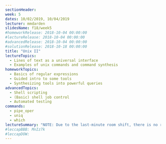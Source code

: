 ```yaml
---
sectionHeader:
week: 5
dates: 10/02/2019, 10/04/2019
lecturer: mmdarden
slidesName: f18/week5
#homeworkRelease: 2018-10-04 00:00:00
#lectureRelease: 2018-10-04 00:00:00
#advancedRelease: 2018-10-04 00:00:00
#solutionRelease: 2018-10-18 00:00:00
title: "Unix II"
lectureTopics:
  - Lines of text as a universal interface
  - Examples of unix commands and command synthesis
homeworkTopics:
  - Basics of regular expressions
  - Guided intro to some tools
  - Synthesizing tools into powerful queries
advancedTopics:
  - Shell scripting
  - (Basic) shell job control
  - Automated testing
commands:
  - pipe_oper
  - uniq
  - which
lectureSummary: "NOTE: Due to the last-minute room shift, there is no recording for the morning lecture that took place in 1571 GGBL."
#leccapBBB: MnIz7k
#leccapDOW:
---
```

